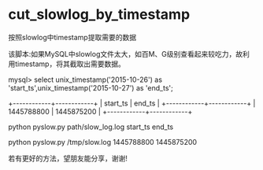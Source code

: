 # cut_slowlog_by_timestamp
按照slowlog中timestamp提取需要的数据

该脚本:如果MySQL中slowlog文件太大，如百M、G级别查看起来较吃力，故利用timestamp，将其截取出需要数据。

mysql> select unix_timestamp('2015-10-26') as 'start_ts',unix_timestamp('2015-10-27') as 'end_ts';

+------------+------------+
| start_ts   | end_ts     |
+------------+------------+
| 1445788800 | 1445875200 |
+------------+------------+

python pyslow.py path/slow_log.log start_ts end_ts

python pyslow.py /tmp/slow.log 1445788800 1445875200

若有更好的方法，望朋友能分享，谢谢!
